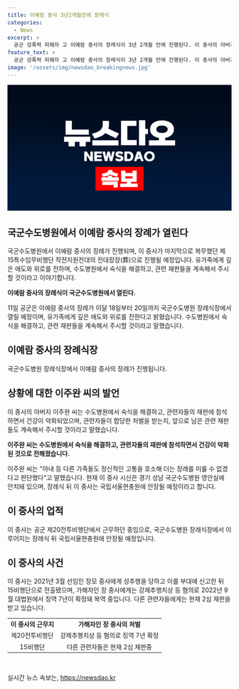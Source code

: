 ```yaml
---
title: 이예람 중사 3년2개월만에 장례식
categories:
  - News
excerpt: >
  공군 성폭력 피해자 고 이예람 중사의 장례식이 3년 2개월 만에 진행된다. 이 중사의 아버지는 장례식이 미뤄왔던 이유에 대해 건강 악화와 가해자들에 대한 재판을 이유로 언급했다. 2021년 3월 성폭력 피해를 신고한 후 목숨을 잃은 고 이중사는 가해자의 형량이 확정되는 등의 과정을 거쳤다. 현재 가해자와 회유를 시도한 6명은 재판을 받고 있다.
feature_text: >
  공군 성폭력 피해자 고 이예람 중사의 장례식이 3년 2개월 만에 진행된다. 이 중사의 아버지는 장례식이 미뤄왔던 이유에 대해 건강 악화와 가해자들에 대한 재판을 이유로 언급했다. 2021년 3월 성폭력 피해를 신고한 후 목숨을 잃은 고 이중사는 가해자의 형량이 확정되는 등의 과정을 거쳤다. 현재 가해자와 회유를 시도한 6명은 재판을 받고 있다.
image: '/assets/img/newsdao_breakingnews.jpg'
---
```


<p><img src="/assets/img/newsdao_breakingnews.jpg" alt="flaretime 속보" /></p>

<h2 data-ke-size="size26">국군수도병원에서 이예람 중사의 장례가 열린다</h2>

<p>국군수도병원에서 이예람 중사의 장례가 진행되며, 이 중사가 마지막으로 복무했던 제15특수임무비행단 작전지원전대의 전대장장(葬)으로 진행될 예정입니다. 유가족에게 깊은 애도와 위로를 전하며, 수도병원에서 숙식을 해결하고, 관련 재판들을 계속해서 주시할 것이라고 이야기합니다.</p>

<p data-ke-size="size16"><b>이예람 중사의 장례식이 국군수도병원에서 열린다.</b></p>

<p data-ke-size="size16">11일 공군은 이예람 중사의 장례가 이달 18일부터 20일까지 국군수도병원 장례식장에서 열릴 예정이며, 유가족에게 깊은 애도와 위로를 전한다고 밝혔습니다. 수도병원에서 숙식을 해결하고, 관련 재판들을 계속해서 주시할 것이라고 말했습니다.</p>

<h2 data-ke-size="size26">이예람 중사의 장례식장</h2>

<p>국군수도병원 장례식장에서 이예람 중사의 장례가 진행됩니다. </p>

<h2 data-ke-size="size26">상황에 대한 이주완 씨의 발언</h2>

<p>이 중사의 아버지 이주완 씨는 수도병원에서 숙식을 해결하고, 관련자들의 재판에 참석하면서 건강이 악화되었으며, 관련자들이 합당한 처벌을 받는지, 앞으로 남은 관련 재판들도 계속해서 주시할 것이라고 말했습니다.</p>

<p data-ke-size="size16"><b>이주완 씨는 수도병원에서 숙식을 해결하고, 관련자들의 재판에 참석하면서 건강이 악화된 것으로 전해졌습니다.</b></p>

<p data-ke-size="size16">이주완 씨는 "아내 등 다른 가족들도 정신적인 고통을 호소해 더는 장례를 미룰 수 없겠다고 판단했다"고 말했습니다. 현재 이 중사 시신은 경기 성남 국군수도병원 영안실에 안치돼 있으며, 장례식 뒤 이 중사는 국립서울현충원에 안장될 예정이라고 합니다.</p>

<h2 data-ke-size="size26">이 중사의 업적</h2>

<p>이 중사는 공군 제20전투비행단에서 근무하던 중임으로, 국군수도병원 장례식장에서 이루어지는 장례식 뒤 국립서울현충원에 안장될 예정입니다. </p>

<h2 data-ke-size="size26">이 중사의 사건</h2>

<p>이 중사는 2021년 3월 선임인 장모 중사에게 성추행을 당하고 이를 부대에 신고한 뒤 15비행단으로 전출됐으며, 가해자인 장 중사에게는 강제추행치상 등 혐의로 2022년 9월 대법원에서 징역 7년이 확정돼 복역 중입니다. 다른 관련자들에게는 현재 2심 재판을 받고 있습니다.</p>

<table>
    <tr>
        <td style="text-align: center; height: 17px;"><b>이 중사의 근무지</b></td>
        <td style="text-align: center; height: 17px;"><b>가해자인 장 중사의 처벌</b></td>
    </tr>
    <tr>
        <td style="text-align: center; height: 17px;">제20전투비행단</td>
        <td style="text-align: center; height: 17px;">강제추행치상 등 혐의로 징역 7년 확정</td>
    </tr>
    <tr>
        <td style="text-align: center; height: 17px;">15비행단</td>
        <td style="text-align: center; height: 17px;">다른 관련자들은 현재 2심 재판중</td>
    </tr>
</table>

<p data-ke-size="size16">&nbsp;</p>
실시간 뉴스 속보는, <a href="https://newsdao.kr" rel="dofollow">https://newsdao.kr</a>


